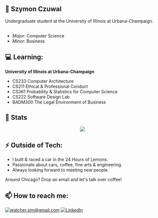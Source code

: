 <h2>👋 Szymon Czuwal</h2>
Undergraduate student at the University of Illinois at Urbana-Champaign.<br>
<br>

- <i>Major:</i> Computer Science
- <i>Minor:</i> Business

<h2>💻 Learning:</h2>

__University of Illinois at Urbana-Champaign__

- CS233 Computer Architecture
- CS211 Ethical & Professional Conduct
- CS361 Probability & Statistics for Computer Science
- CS222 Software Design Lab
- BADM300 The Legal Environment of Business


<h2>👀 Stats</h2>


<div>
    <p align="center">
      <a href="https://github.com/Watcher-S/">
        <img align="center" src="https://github-readme-stats.vercel.app/api?username=Watcher-S&theme=solarized-light&show_icons=true" />
      </a>
    </p>
</div>



<h2>⚡ Outside of Tech:</h2>

- I built & raced a car in the 24 Hours of Lemons.<br>
- Passionate about cars, coffee, fine arts & engineering.<br>
- Always looking forward to meeting new people.<br>

Around Chicago?
Drop an email and let's talk over coffee!
<h2>📫 How to reach me:</h2>

<a href="mailto:watcher.sim@gmail.com">![watcher.sim@gmail.com](https://img.shields.io/badge/Gmail-D14836?style=for-the-badge&logo=gmail&logoColor=white)</a> 
<a href="https://www.linkedin.com/in/szymon-czuwal-725537280/">![LinkedIn](https://img.shields.io/badge/LinkedIn-0077B5?style=for-the-badge&logo=linkedin&logoColor=white)</a>
